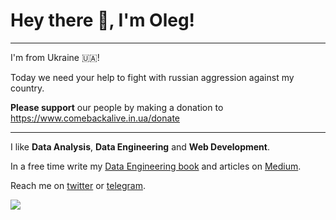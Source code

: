 # Hey there 👋, I'm Oleg!

---

I'm from Ukraine 🇺🇦! 

Today we need your help to fight with russian aggression against my country. 

**Please support** our people by making a donation to https://www.comebackalive.in.ua/donate

---

I like **Data Analysis**, **Data Engineering** and **Web Development**.

In a free time write my [Data Engineering book](https://github.com/oleg-agapov/data-engineering-book) and articles on [Medium](https://oleg-agapov.medium.com/).

Reach me on [twitter](https://twitter.com/oleg_agapov_) or [telegram](https://t.me/oleg_agapov).


![](https://komarev.com/ghpvc/?username=oleg-agapov)
